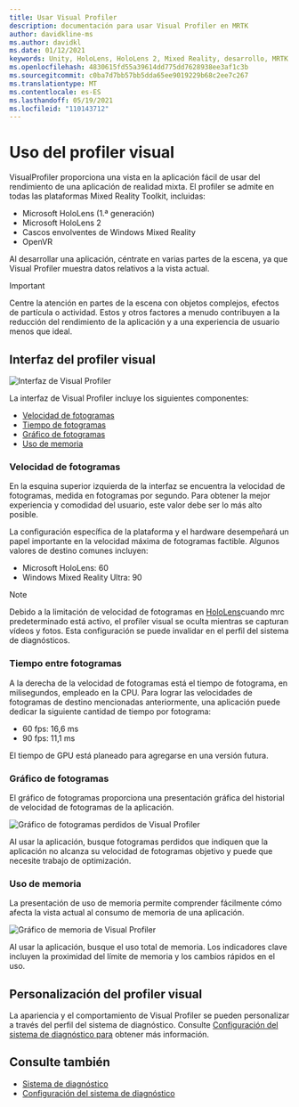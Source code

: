 ```yaml
---
title: Usar Visual Profiler
description: documentación para usar Visual Profiler en MRTK
author: davidkline-ms
ms.author: davidkl
ms.date: 01/12/2021
keywords: Unity, HoloLens, HoloLens 2, Mixed Reality, desarrollo, MRTK
ms.openlocfilehash: 4830615fd55a39614dd775dd7628938ee3af1c3b
ms.sourcegitcommit: c0ba7d7bb57bb5dda65ee9019229b68c2ee7c267
ms.translationtype: MT
ms.contentlocale: es-ES
ms.lasthandoff: 05/19/2021
ms.locfileid: "110143712"
---
```

# <a name="using-the-visual-profiler"></a>Uso del profiler visual

VisualProfiler proporciona una vista en la aplicación fácil de usar del rendimiento de una aplicación de realidad mixta. El profiler se admite en todas las plataformas Mixed Reality Toolkit, incluidas:

- Microsoft HoloLens (1.ª generación)
- Microsoft HoloLens 2
- Cascos envolventes de Windows Mixed Reality
- OpenVR

Al desarrollar una aplicación, céntrate en varias partes de la escena, ya que Visual Profiler muestra datos relativos a la vista actual.

> [!IMPORTANT]
> Centre la atención en partes de la escena con objetos complejos, efectos de partícula o actividad. Estos y otros factores a menudo contribuyen a la reducción del rendimiento de la aplicación y a una experiencia de usuario menos que ideal.

## <a name="visual-profiler-interface"></a>Interfaz del profiler visual

![Interfaz de Visual Profiler](../images/diagnostics/VisualProfiler.png)

La interfaz de Visual Profiler incluye los siguientes componentes:

- [Velocidad de fotogramas](#frame-rate)
- [Tiempo de fotogramas](#frame-time)
- [Gráfico de fotogramas](#frame-graph)
- [Uso de memoria](#memory-utilization)

### <a name="frame-rate"></a>Velocidad de fotogramas

En la esquina superior izquierda de la interfaz se encuentra la velocidad de fotogramas, medida en fotogramas por segundo. Para obtener la mejor experiencia y comodidad del usuario, este valor debe ser lo más alto posible.

La configuración específica de la plataforma y el hardware desempeñará un papel importante en la velocidad máxima de fotogramas factible. Algunos valores de destino comunes incluyen:

- Microsoft HoloLens: 60
- Windows Mixed Reality Ultra: 90

> [!NOTE]
> Debido a la limitación de velocidad de fotogramas en [HoloLens](/windows/mixed-reality/mixed-reality-capture-for-developers#what-to-expect-when-mrc-is-enabled-on-hololens)cuando mrc predeterminado está activo, el profiler visual se oculta mientras se capturan vídeos y fotos. Esta configuración se puede invalidar en el perfil del sistema de diagnósticos.

### <a name="frame-time"></a>Tiempo entre fotogramas

A la derecha de la velocidad de fotogramas está el tiempo de fotograma, en milisegundos, empleado en la CPU. Para lograr las velocidades de fotogramas de destino mencionadas anteriormente, una aplicación puede dedicar la siguiente cantidad de tiempo por fotograma:

- 60 fps: 16,6 ms
- 90 fps: 11,1 ms

El tiempo de GPU está planeado para agregarse en una versión futura.

### <a name="frame-graph"></a>Gráfico de fotogramas

El gráfico de fotogramas proporciona una presentación gráfica del historial de velocidad de fotogramas de la aplicación.

![Gráfico de fotogramas perdidos de Visual Profiler](../images/diagnostics/VisualProfilerMissedFrames.png)

Al usar la aplicación, busque fotogramas perdidos que indiquen que la aplicación no alcanza su velocidad de fotogramas objetivo y puede que necesite trabajo de optimización.

### <a name="memory-utilization"></a>Uso de memoria

La presentación de uso de memoria permite comprender fácilmente cómo afecta la vista actual al consumo de memoria de una aplicación.

![Gráfico de memoria de Visual Profiler](../images/diagnostics/VisualProfilerMemory.png)

Al usar la aplicación, busque el uso total de memoria. Los indicadores clave incluyen la proximidad del límite de memoria y los cambios rápidos en el uso.

## <a name="customizing-the-visual-profiler"></a>Personalización del profiler visual

La apariencia y el comportamiento de Visual Profiler se pueden personalizar a través del perfil del sistema de diagnóstico. Consulte [Configuración del sistema de diagnóstico para](configuring-diagnostics.md) obtener más información.

## <a name="see-also"></a>Consulte también

- [Sistema de diagnóstico](diagnostics-system-getting-started.md)
- [Configuración del sistema de diagnóstico](configuring-diagnostics.md)
